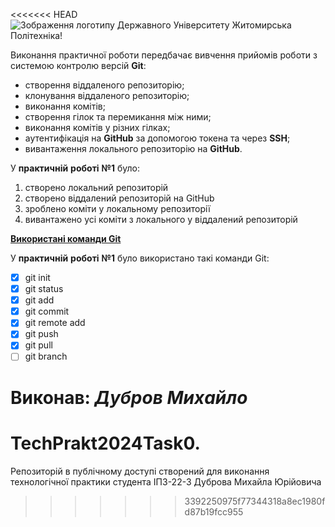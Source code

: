 <<<<<<< HEAD
![Зображення логотипу Державного Університету Житомирська Політехніка!](https://media.ztu.edu.ua/wp-content/uploads/2020/02/Group-6-1-1536x465.png)

Виконання практичної роботи передбачає вивчення прийомів роботи з системою контролю версій **Git**:

- створення віддаленого репозиторію;
- клонування віддаленого репозиторію;
- виконання комітів;
- створення гілок та перемикання між ними;
- виконання комітів у різних гілках;
- аутентифікація на **GitHub** за допомогою токена та через **SSH**;
- вивантаження локального репозиторію на **GitHub**.

У **практичній** **роботі** **№1** було:

1. створено локальний репозиторій
1. створено віддалений репозиторій на GitHub
1. зроблено коміти у локальному репозиторії
1. вивантажено усі коміти з локального у віддалений репозиторій

[**Використані команди Git**](https://docs.google.com/document/d/1agdvcLqd2w2rWS0-fCqwsevO-7QN2xLpZPq7Haylq4U/edit)

У **практичній** **роботі** **№1** було використано такі команди Git:
 
- [x] git init
- [x] git status
- [x] git add
- [x] git commit
- [x] git remote add
- [x] git push
- [x] git pull
- [ ] git branch
 
Виконав: ***Дубров Михайло***
=======
# TechPrakt2024Task0.
Репозиторій в публічному доступі створений для виконання технологічної практики студента ІПЗ-22-3 Дуброва Михайла Юрійовича
>>>>>>> 3392250975f77344318a8ec1980fd87b19fcc955
